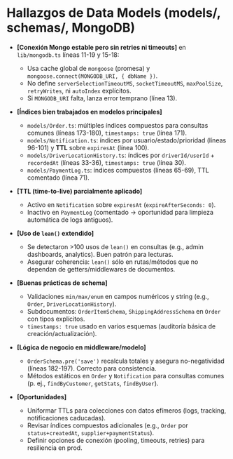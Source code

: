 # Hallazgos de Data Models (models/**, schemas/**, MongoDB)

- **[Conexión Mongo estable pero sin retries ni timeouts]** en `lib/mongodb.ts` líneas 11-19 y 15-18:
  - Usa cache global de `mongoose` (promesa) y `mongoose.connect(MONGODB_URI, { dbName })`.
  - No define `serverSelectionTimeoutMS`, `socketTimeoutMS`, `maxPoolSize`, `retryWrites`, ni `autoIndex` explícitos.
  - Si `MONGODB_URI` falta, lanza error temprano (línea 13).

- **[Índices bien trabajados en modelos principales]**
  - `models/Order.ts`: múltiples índices compuestos para consultas comunes (líneas 173-180), `timestamps: true` (línea 171).
  - `models/Notification.ts`: índices por usuario/estado/prioridad (líneas 96-101) y **TTL** sobre `expiresAt` (línea 100).
  - `models/DriverLocationHistory.ts`: índices por `driverId/userId` + `recordedAt` (líneas 33-36), `timestamps: true` (línea 30).
  - `models/PaymentLog.ts`: índices compuestos (líneas 65-69), TTL comentado (línea 71).

- **[TTL (time-to-live) parcialmente aplicado]**
  - Activo en `Notification` sobre `expiresAt` (`expireAfterSeconds: 0`).
  - Inactivo en `PaymentLog` (comentado → oportunidad para limpieza automática de logs antiguos).

- **[Uso de `lean()` extendido]**
  - Se detectaron >100 usos de `lean()` en consultas (e.g., admin dashboards, analytics). Buen patrón para lecturas.
  - Asegurar coherencia: `lean()` sólo en rutas/métodos que no dependan de getters/middlewares de documentos.

- **[Buenas prácticas de schema]**
  - Validaciones `min/max/enum` en campos numéricos y string (e.g., `Order`, `DriverLocationHistory`).
  - Subdocumentos: `OrderItemSchema`, `ShippingAddressSchema` en `Order` con tipos explícitos.
  - `timestamps: true` usado en varios esquemas (auditoría básica de creación/actualización).

- **[Lógica de negocio en middleware/modelo]**
  - `OrderSchema.pre('save')` recalcula totales y asegura no-negatividad (líneas 182-197). Correcto para consistencia.
  - Métodos estáticos en `Order` y `Notification` para consultas comunes (p. ej., `findByCustomer`, `getStats`, `findByUser`).

- **[Oportunidades]**
  - Uniformar TTLs para colecciones con datos efímeros (logs, tracking, notificaciones caducadas).
  - Revisar índices compuestos adicionales (e.g., `Order` por `status+createdAt`, `supplier+paymentStatus`).
  - Definir opciones de conexión (pooling, timeouts, retries) para resiliencia en prod.
